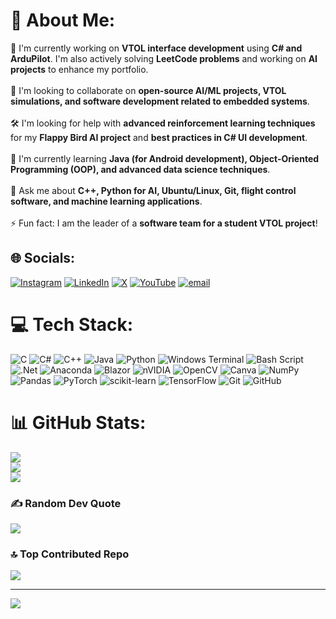 # 💫 About Me:
🚀 I'm currently working on **VTOL interface development** using **C# and ArduPilot**. I'm also actively solving **LeetCode problems** and working on **AI projects** to enhance my portfolio.<br><br>🤝 I'm looking to collaborate on **open-source AI/ML projects, VTOL simulations, and software development related to embedded systems**.<br><br>🛠️ I'm looking for help with **advanced reinforcement learning techniques** for my **Flappy Bird AI project** and **best practices in C# UI development**.<br><br>🌱 I'm currently learning **Java (for Android development), Object-Oriented Programming (OOP), and advanced data science techniques**.<br><br>💬 Ask me about **C++, Python for AI, Ubuntu/Linux, Git, flight control software, and machine learning applications**.<br><br>⚡ Fun fact:  I am the leader of a **software team for a student VTOL project**!<br>


## 🌐 Socials:
[![Instagram](https://img.shields.io/badge/Instagram-%23E4405F.svg?logo=Instagram&logoColor=white)](https://instagram.com/halil_ibrahim_kutmur_) [![LinkedIn](https://img.shields.io/badge/LinkedIn-%230077B5.svg?logo=linkedin&logoColor=white)](https://www.linkedin.com/in/halil-ibrahim-kutmur-bb7122332/) [![X](https://img.shields.io/badge/X-black.svg?logo=X&logoColor=white)](https://x.com/HalilKutmur07) [![YouTube](https://img.shields.io/badge/YouTube-%23FF0000.svg?logo=YouTube&logoColor=white)](https://www.youtube.com/@halilbrahimkutmur) [![email](https://img.shields.io/badge/Email-D14836?logo=gmail&logoColor=white)](mailto:halilkutmur@gmail.com) 

# 💻 Tech Stack:
![C](https://img.shields.io/badge/c-%2300599C.svg?style=for-the-badge&logo=c&logoColor=white) ![C#](https://img.shields.io/badge/c%23-%23239120.svg?style=for-the-badge&logo=csharp&logoColor=white) ![C++](https://img.shields.io/badge/c++-%2300599C.svg?style=for-the-badge&logo=c%2B%2B&logoColor=white) ![Java](https://img.shields.io/badge/java-%23ED8B00.svg?style=for-the-badge&logo=openjdk&logoColor=white) ![Python](https://img.shields.io/badge/python-3670A0?style=for-the-badge&logo=python&logoColor=ffdd54) ![Windows Terminal](https://img.shields.io/badge/Windows%20Terminal-%234D4D4D.svg?style=for-the-badge&logo=windows-terminal&logoColor=white) ![Bash Script](https://img.shields.io/badge/bash_script-%23121011.svg?style=for-the-badge&logo=gnu-bash&logoColor=white) ![.Net](https://img.shields.io/badge/.NET-5C2D91?style=for-the-badge&logo=.net&logoColor=white) ![Anaconda](https://img.shields.io/badge/Anaconda-%2344A833.svg?style=for-the-badge&logo=anaconda&logoColor=white) ![Blazor](https://img.shields.io/badge/blazor-%235C2D91.svg?style=for-the-badge&logo=blazor&logoColor=white) ![nVIDIA](https://img.shields.io/badge/cuda-000000.svg?style=for-the-badge&logo=nVIDIA&logoColor=green) ![OpenCV](https://img.shields.io/badge/opencv-%23white.svg?style=for-the-badge&logo=opencv&logoColor=white) ![Canva](https://img.shields.io/badge/Canva-%2300C4CC.svg?style=for-the-badge&logo=Canva&logoColor=white) ![NumPy](https://img.shields.io/badge/numpy-%23013243.svg?style=for-the-badge&logo=numpy&logoColor=white) ![Pandas](https://img.shields.io/badge/pandas-%23150458.svg?style=for-the-badge&logo=pandas&logoColor=white) ![PyTorch](https://img.shields.io/badge/PyTorch-%23EE4C2C.svg?style=for-the-badge&logo=PyTorch&logoColor=white) ![scikit-learn](https://img.shields.io/badge/scikit--learn-%23F7931E.svg?style=for-the-badge&logo=scikit-learn&logoColor=white) ![TensorFlow](https://img.shields.io/badge/TensorFlow-%23FF6F00.svg?style=for-the-badge&logo=TensorFlow&logoColor=white) ![Git](https://img.shields.io/badge/git-%23F05033.svg?style=for-the-badge&logo=git&logoColor=white) ![GitHub](https://img.shields.io/badge/github-%23121011.svg?style=for-the-badge&logo=github&logoColor=white)
# 📊 GitHub Stats:
![](https://github-readme-stats.vercel.app/api?username=kutmur&theme=dark&hide_border=false&include_all_commits=false&count_private=false)<br/>
![](https://github-readme-streak-stats.herokuapp.com/?user=kutmur&theme=dark&hide_border=false)<br/>
![](https://github-readme-stats.vercel.app/api/top-langs/?username=kutmur&theme=dark&hide_border=false&include_all_commits=false&count_private=false&layout=compact)

### ✍️ Random Dev Quote
![](https://quotes-github-readme.vercel.app/api?type=horizontal&theme=radical)

### 🔝 Top Contributed Repo
![](https://github-contributor-stats.vercel.app/api?username=kutmur&limit=5&theme=dark&combine_all_yearly_contributions=true)

---
[![](https://visitcount.itsvg.in/api?id=kutmur&icon=0&color=0)](https://visitcount.itsvg.in)

<!-- Proudly created with GPRM ( https://gprm.itsvg.in ) -->
